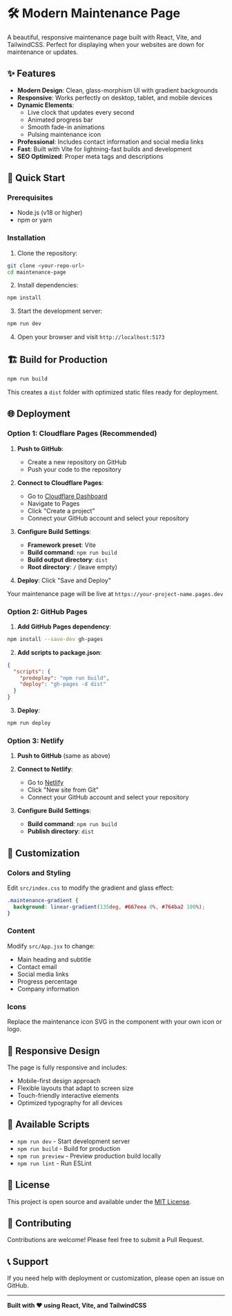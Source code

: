 # 🛠️ Modern Maintenance Page

A beautiful, responsive maintenance page built with React, Vite, and TailwindCSS. Perfect for displaying when your websites are down for maintenance or updates.

## ✨ Features

- **Modern Design**: Clean, glass-morphism UI with gradient backgrounds
- **Responsive**: Works perfectly on desktop, tablet, and mobile devices
- **Dynamic Elements**: 
  - Live clock that updates every second
  - Animated progress bar
  - Smooth fade-in animations
  - Pulsing maintenance icon
- **Professional**: Includes contact information and social media links
- **Fast**: Built with Vite for lightning-fast builds and development
- **SEO Optimized**: Proper meta tags and descriptions

## 🚀 Quick Start

### Prerequisites
- Node.js (v18 or higher)
- npm or yarn

### Installation

1. Clone the repository:
```bash
git clone <your-repo-url>
cd maintenance-page
```

2. Install dependencies:
```bash
npm install
```

3. Start the development server:
```bash
npm run dev
```

4. Open your browser and visit `http://localhost:5173`

## 🏗️ Build for Production

```bash
npm run build
```

This creates a `dist` folder with optimized static files ready for deployment.

## 🌐 Deployment

### Option 1: Cloudflare Pages (Recommended)

1. **Push to GitHub**: 
   - Create a new repository on GitHub
   - Push your code to the repository

2. **Connect to Cloudflare Pages**:
   - Go to [Cloudflare Dashboard](https://dash.cloudflare.com)
   - Navigate to Pages
   - Click "Create a project"
   - Connect your GitHub account and select your repository

3. **Configure Build Settings**:
   - **Framework preset**: Vite
   - **Build command**: `npm run build`
   - **Build output directory**: `dist`
   - **Root directory**: `/` (leave empty)

4. **Deploy**: Click "Save and Deploy"

Your maintenance page will be live at `https://your-project-name.pages.dev`

### Option 2: GitHub Pages

1. **Add GitHub Pages dependency**:
```bash
npm install --save-dev gh-pages
```

2. **Add scripts to package.json**:
```json
{
  "scripts": {
    "predeploy": "npm run build",
    "deploy": "gh-pages -d dist"
  }
}
```

3. **Deploy**:
```bash
npm run deploy
```

### Option 3: Netlify

1. **Push to GitHub** (same as above)

2. **Connect to Netlify**:
   - Go to [Netlify](https://netlify.com)
   - Click "New site from Git"
   - Connect your GitHub account and select your repository

3. **Configure Build Settings**:
   - **Build command**: `npm run build`
   - **Publish directory**: `dist`

## 🎨 Customization

### Colors and Styling
Edit `src/index.css` to modify the gradient and glass effect:

```css
.maintenance-gradient {
  background: linear-gradient(135deg, #667eea 0%, #764ba2 100%);
}
```

### Content
Modify `src/App.jsx` to change:
- Main heading and subtitle
- Contact email
- Social media links
- Progress percentage
- Company information

### Icons
Replace the maintenance icon SVG in the component with your own icon or logo.

## 📱 Responsive Design

The page is fully responsive and includes:
- Mobile-first design approach
- Flexible layouts that adapt to screen size
- Touch-friendly interactive elements
- Optimized typography for all devices

## 🔧 Available Scripts

- `npm run dev` - Start development server
- `npm run build` - Build for production
- `npm run preview` - Preview production build locally
- `npm run lint` - Run ESLint

## 📄 License

This project is open source and available under the [MIT License](LICENSE).

## 🤝 Contributing

Contributions are welcome! Please feel free to submit a Pull Request.

## 📞 Support

If you need help with deployment or customization, please open an issue on GitHub.

---

**Built with ❤️ using React, Vite, and TailwindCSS**
